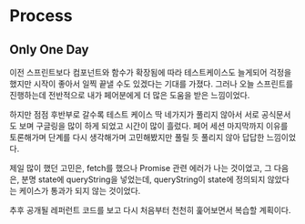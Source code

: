 # Process

## Only One Day

이전 스프린트보다 컴포넌트와 함수가 확장됨에 따라 테스트케이스도 늘게되어 걱정을 했지만 시작이 좋아서 일찍 끝낼 수도 있겠다는 기대를 가졌다. 그러나 오늘 스프린트를 진행하는데 전반적으로 내가 페어분에게 더 많은 도움을 받은 느낌이었다.

하지만 점점 후반부로 갈수록 테스트 케이스 딱 네가지가 풀리지 않아서 서로 공식문서도 보며 구글링을 많이 하게 되었고 시간이 많이 흘렀다. 페어 세션 마지막까지 이유를 토론해가며 단계를 다시 생각해가며 고민해봤지만 풀릴 듯 풀리지 않아 답답한 느낌이었다.

제일 많이 했던 고민은, fetch를 했으나 Promise 관련 에러가 나는 것이었고, 그 다음은, 분명 state에 queryString을 넣었는데, queryString이 state에 정의되지 않았다는 케이스가 통과가 되지 않는 것이었다.

추후 공개될 레퍼런트 코드를 보고 다시 처음부터 천천히 훑어보면서 복습할 계획이다.
